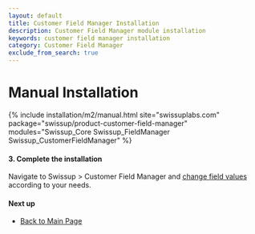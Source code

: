 ```yaml
---
layout: default
title: Customer Field Manager Installation
description: Customer Field Manager module installation
keywords: customer field manager installation
category: Customer Field Manager
exclude_from_search: true
---
```


# Manual Installation

{% include installation/m2/manual.html site="swissuplabs.com" package="swissup/product-customer-field-manager" modules="Swissup_Core Swissup_FieldManager Swissup_CustomerFieldManager" %}

#### 3. Complete the installation

Navigate to Swissup > Customer Field Manager and
[change field values](/m2/extensions/customer-field-manager/usage/) according to your needs.

#### Next up

 -  [Back to Main Page](../)
